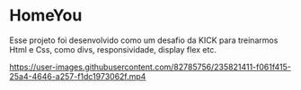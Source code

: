 # HomeYou
Esse projeto foi desenvolvido como um desafio da KICK para treinarmos Html e Css, como divs, responsividade, display flex etc.

https://user-images.githubusercontent.com/82785756/235821411-f061f415-25a4-4646-a257-f1dc1973062f.mp4

